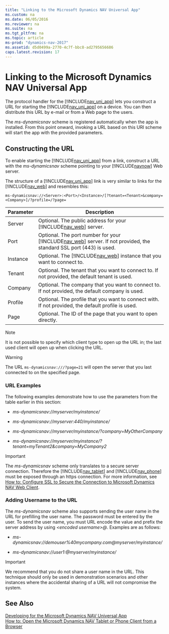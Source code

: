 ```yaml
---
title: "Linking to the Microsoft Dynamics NAV Universal App"
ms.custom: na
ms.date: 06/05/2016
ms.reviewer: na
ms.suite: na
ms.tgt_pltfrm: na
ms.topic: article
ms-prod: "dynamics-nav-2017"
ms.assetid: d5d0499a-2770-4c7f-bbc8-ad2795656686
caps.latest.revision: 17
---
```

# Linking to the Microsoft Dynamics NAV Universal App
The protocol handler for the [!INCLUDE[nav_uni_app](includes/nav_uni_app_md.md)] lets you construct a URL for starting the [!INCLUDE[nav_uni_app](includes/nav_uni_app_md.md)] on a device. You can then distribute this URL by e\-mail or from a Web page to the users.  
  
 The *ms\-dynamicsnav* scheme is registered automatically when the app is installed. From this point onward, invoking a URL based on this URI scheme will start the app with the provided parameters.  
  
## Constructing the URL  
 To enable starting the [!INCLUDE[nav_uni_app](includes/nav_uni_app_md.md)] from a link, construct a URL with the *ms\-dynamicsnav* scheme pointing to your [!INCLUDE[navnow](includes/navnow_md.md)] Web server.  
  
 The structure of a [!INCLUDE[nav_uni_app](includes/nav_uni_app_md.md)] link is very similar to links for the [!INCLUDE[nav_web](includes/nav_web_md.md)] and resembles this:  
  
 `ms-dynamicsnav://<Server>:<Port>/<Instance>/[?tenant=<Tenant>&company=<Company>]/?profile=/?page=`  
  
|Parameter|Description|  
|---------------|-----------------|  
|Server|Optional. The public address for your [!INCLUDE[nav_web](includes/nav_web_md.md)] server.|  
|Port|Optional. The port number for your [!INCLUDE[nav_web](includes/nav_web_md.md)] server. If not provided, the standard SSL port \(443\) is used.|  
|Instance|Optional. The [!INCLUDE[nav_web](includes/nav_web_md.md)] instance that you want to connect to.|  
|Tenant|Optional. The tenant that you want to connect to. If not provided, the default tenant is used.|  
|Company|Optional. The company that you want to connect to. If not provided, the default company is used.|  
|Profile|Optional. The profile that you want to connect with. If not provided, the default profile is used.|  
|Page|Optional. The ID of the page that you want to open directly.|  
  
> [!NOTE]  
>  It is not possible to specify which client type to open up the URL in; the last used client will open up when clicking the URL.  
  
> [!WARNING]  
>  The URL `ms-dynamicsnav:///?page=21` will open the server that you last connected to on the specified page.  
  
### URL Examples  
 The following examples demonstrate how to use the parameters from the table earlier in this section:  
  
-   *ms\-dynamicsnav:\/\/myserver\/myinstance\/*  
  
-   *ms\-dynamicsnav:\/\/myserver:440\/myinstance\/*  
  
-   *ms\-dynamicsnav:\/\/myserver\/myinstance\/?company\=MyOtherCompany*  
  
-   *ms\-dynamicsnav:\/\/myserver\/myinstance\/?tenant\=myTenant2&company\=MyCompany2*  
  
> [!IMPORTANT]  
>  The *ms\-dynamicsnav* scheme only translates to a secure server connection. Therefore the [!INCLUDE[nav_tablet](includes/nav_tablet_md.md)] and [!INCLUDE[nav_phone](includes/nav_phone_md.md)] must be exposed through an https connection. For more information, see [How to: Configure SSL to Secure the Connection to Microsoft Dynamics NAV Web Client](../Topic/How%20to:%20Configure%20SSL%20to%20Secure%20the%20Connection%20to%20Microsoft%20Dynamics%20NAV%20Web%20Client.md).  
  
### Adding Username to the URL  
 The *ms\-dynamicsnav* scheme also supports sending the user name in the URL for prefilling the user name. The password must be entered by the user. To send the user name, you must URL encode the value and prefix the server address by using *\<encoded username\>@*. Examples are as follows:  
  
-   *ms\-dynamicsnav:\/\/demouser%40mycompany.com@myserver\/myinstance\/*  
  
-   *ms\-dynamicsnav:\/\/user1:@myserver\/myinstance\/*  
  
> [!IMPORTANT]  
>  We recommend that you do not share a user name in the URL. This technique should only be used in demonstration scenarios and other instances where the accidental sharing of a URL will not compromise the system.  
  
## See Also  
 [Developing for the Microsoft Dynamics NAV Universal App](Developing-for-the-Microsoft-Dynamics-NAV-Universal-App.md)   
 [How to: Open the Microsoft Dynamics NAV Tablet or Phone Client from a Browser](../Topic/How%20to:%20Open%20the%20Microsoft%20Dynamics%20NAV%20Tablet%20or%20Phone%20Client%20from%20a%20Browser.md)